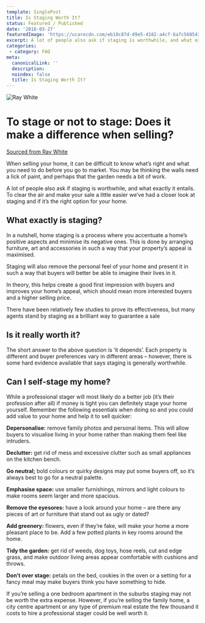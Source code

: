 ```yaml
---
template: SinglePost
title: Is Staging Worth It? 
status: Featured / Published
date: '2018-03-27'
featuredImage: 'https://ucarecdn.com/eb10c87d-d9e5-4182-a4cf-6a7c56854342/'
excerpt: A lot of people also ask if staging is worthwhile, and what exactly it entails. To clear the air and make your sale a little easier we’ve had a closer look at staging and if it’s the right option for your home.
categories:
 - category: FAQ
meta:
  canonicalLink: ''
  description: 
  noindex: false
  title: Is Staging Worth It?
---
```


![Ray White](https://ucarecdn.com/eb10c87d-d9e5-4182-a4cf-6a7c56854342/)

# To stage or not to stage: Does it make a difference when selling?

[Sourced from Ray White](https://www.raywhite.com/blog/advice-and-tips/to-stage-or-not-to-stage-does-it-make-a-difference-when-selling/)

When selling your home, it can be difficult to know what’s right and what you need to do before you go to market. You may be thinking the walls need a lick of paint, and perhaps that the garden needs a bit of work.

A lot of people also ask if staging is worthwhile, and what exactly it entails. To clear the air and make your sale a little easier we’ve had a closer look at staging and if it’s the right option for your home.

## What exactly is staging?

In a nutshell, home staging is a process where you accentuate a home’s positive aspects and minimise its negative ones. This is done by arranging furniture, art and accessories in such a way that your property’s appeal is maximised.

Staging will also remove the personal feel of your home and present it in such a way that buyers will better be able to imagine their lives in it.

In theory, this helps create a good first impression with buyers and improves your home’s appeal, which should mean more interested buyers and a higher selling price.

There have been relatively few studies to prove its effectiveness, but many agents stand by staging as a brilliant way to guarantee a sale

## Is it really worth it?

The short answer to the above question is ‘it depends’. Each property is different and buyer preferences vary in different areas – however, there is some hard evidence available that says staging is generally worthwhile.

## Can I self-stage my home?

While a professional stager will most likely do a better job (it’s their profession after all) if money is tight you can definitely stage your home yourself. Remember the following essentials when doing so and you could add value to your home and help it to sell quicker:

**Depersonalise:** remove family photos and personal items. This will allow buyers to visualise living in your home rather than making them feel like intruders.

**Declutter:** get rid of mess and excessive clutter such as small appliances on the kitchen bench.

**Go neutral;** bold colours or quirky designs may put some buyers off, so it’s always best to go for a neutral palette.

**Emphasise space:** use smaller furnishings, mirrors and light colours to make rooms seem larger and more spacious.

**Remove the eyesores:** have a look around your home – are there any pieces of art or furniture that stand out as ugly or dated?

**Add greenery:** flowers, even if they’re fake, will make your home a more pleasant place to be. Add a few potted plants in key rooms around the home.

**Tidy the garden:** get rid of weeds, dog toys, hose reels, cut and edge grass, and make outdoor living areas appear comfortable with cushions and throws.

**Don’t over stage:** petals on the bed, cookies in the oven or a setting for a fancy meal may make buyers think you have something to hide.


If you’re selling a one bedroom apartment in the suburbs staging may not be worth the extra expense. However, if you’re selling the family home, a city centre apartment or any type of premium real estate the few thousand it costs to hire a professional stager could be well worth it.